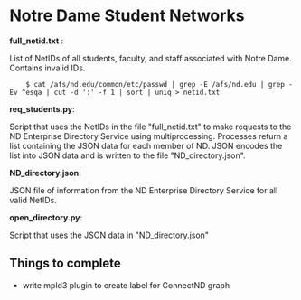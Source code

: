 Notre Dame Student Networks
===========================

**full\_netid.txt** : 

List of NetIDs of all students, faculty, and staff associated with Notre Dame. 
Contains invalid IDs. 

        $ cat /afs/nd.edu/common/etc/passwd | grep -E /afs/nd.edu | grep -Ev ^esqa | cut -d ':' -f 1 | sort | uniq > netid.txt


**req\_students.py**: 

Script that uses the NetIDs in the file "full\_netid.txt" to make requests to the 
ND Enterprise Directory Service using multiprocessing. Processes return a list 
containing the JSON data for each member of ND. JSON encodes the list into JSON 
data and is written to the file "ND\_directory.json".


**ND\_directory.json**:

JSON file of information from the ND Enterprise Directory Service for all valid
NetIDs.


**open\_directory.py**:

Script that uses the JSON data in "ND\_directory.json"


Things to complete
---------------------

- write mpld3 plugin to create label for ConnectND graph 
